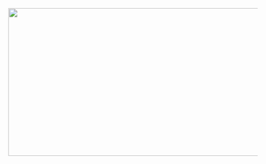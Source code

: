 <a href="https://www.gitanimals.org/en_US?utm_medium=image&utm_source=Jaeeun0723&utm_content=farm">
<img
  src="https://render.gitanimals.org/farms/Jaeeun0723"
  width="600"
  height="300"
/>
</a>
